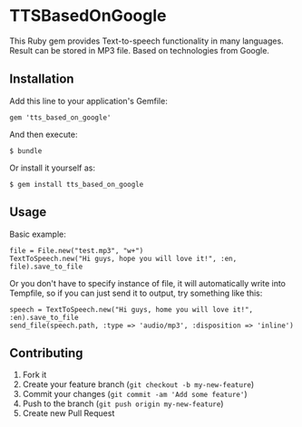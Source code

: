 # TTSBasedOnGoogle

This Ruby gem provides Text-to-speech functionality in many languages. Result can be stored in MP3 file. Based on technologies from Google.

## Installation

Add this line to your application's Gemfile:

    gem 'tts_based_on_google'

And then execute:

    $ bundle

Or install it yourself as:

    $ gem install tts_based_on_google

## Usage

Basic example:

    file = File.new("test.mp3", "w+")
    TextToSpeech.new("Hi guys, hope you will love it!", :en, file).save_to_file

Or you don't have to specify instance of file, it will automatically write into Tempfile, so if you can just send it to output, try something like this:

    speech = TextToSpeech.new("Hi guys, home you will love it!", :en).save_to_file
    send_file(speech.path, :type => 'audio/mp3', :disposition => 'inline')


## Contributing

1. Fork it
2. Create your feature branch (`git checkout -b my-new-feature`)
3. Commit your changes (`git commit -am 'Add some feature'`)
4. Push to the branch (`git push origin my-new-feature`)
5. Create new Pull Request
